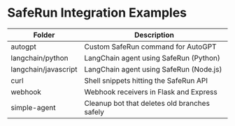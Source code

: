 # SafeRun Integration Examples

| Folder | Description |
|--------|-------------|
| autogpt | Custom SafeRun command for AutoGPT |
| langchain/python | LangChain agent using SafeRun (Python) |
| langchain/javascript | LangChain agent using SafeRun (Node.js) |
| curl | Shell snippets hitting the SafeRun API |
| webhook | Webhook receivers in Flask and Express |
| simple-agent | Cleanup bot that deletes old branches safely |
